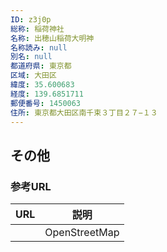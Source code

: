```yaml
---
ID: z3j0p
総称: 稲荷神社
名称: 出穂山稲荷大明神
名称読み: null
別名: null
都道府県: 東京都
区域: 大田区
緯度: 35.600683
経度: 139.6851711
郵便番号: 1450063
住所: 東京都大田区南千束３丁目２７−１３
---
```


## その他

### 参考URL

| URL | 説明          |
| --- | ------------- |
|     | OpenStreetMap |
